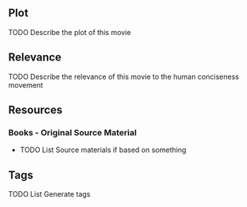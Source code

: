 ## Plot
TODO Describe the plot of this movie
## Relevance
TODO Describe the relevance of this movie to the human conciseness movement

## Resources

### Books - Original Source Material 
- TODO List Source materials if based on something

## Tags 
TODO List Generate tags 
